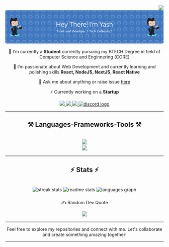 <img align="right" src="https://visitor-badge.laobi.icu/badge?page_id=poseidon06.poseidon06&left_color=chocolate&left_text=Profile%20Visiitors"  />

![Header](./Images/github-header-image.png)


<div align="center">

🔭 I’m currently a **Student** currently pursuing my BTECH Degree in field of Computer Science and Enginnering (CORE)

🌱 I’m passionate about Web Development and currently learning and polishing skills **React, NodeJS, NextJS, React Native**

💬 Ask me about anything or raise issue [here](https://github.com/yrCodem/yrCodem/issues)

⚡ Currently working on a **Startup**

</div>
<div align="center">
  <a href="mailto:yashrawalkar04@gmail.com">
    <img src="https://img.shields.io/badge/Gmail-333333?style=for-the-badge&logo=gmail&logoColor=red" />
  </a>
  <a href="https://www.linkedin.com/in/yash-rawalkar-233441289/" target="_blank">
    <img src="https://img.shields.io/badge/LinkedIn-0077B5?style=for-the-badge&logo=linkedin&logoColor=white" target="_blank" />
  </a>
  <a href="https://github.com/poseidon06" target="_blank">
     <img src="https://img.shields.io/badge/Github-FF5722?style=for-the-badge&logo=github&logoColor=white" target="_blank" />
  </a>
    <a href="https://discord.com/channels/@me/519782251769233408" target="_blank">
     <img src="https://img.shields.io/static/v1?message=Discord&logo=discord&label=&color=7289DA&logoColor=white&labelColor=&style=for-the-badge" height="28" alt="discord logo"  />
  </a>
</div>
<hr/>
<h2 align="center">⚒️ Languages-Frameworks-Tools ⚒️</h2>
<br/>
<div align="center">
    <img src="https://skillicons.dev/icons?i=react,bootstrap,html,css,vscode,github,figma,npm,elixir" /><br>
    <img src="https://skillicons.dev/icons?i=tailwind,git,nodejs,python,javascript,typescript,nextjs,perl,pug" /><br>
</div>

<!-- <br/>
<div align="center">

  <h2>🐍 My Contributions 🐍</h2>
  <br>
  <img alt="snake eating my contributions" src="https://raw.githubusercontent.com/poseidon06/poseidon06/output/github-contribution-grid-snake.svg" />

  <br/><br/><br/>
</div> -->
<hr/>
<h2 align="center">⚡ Stats ⚡</h2>
<br>
<div align=center>
  <img width=390 src="https://github-readme-streak-stats-salesp07.vercel.app/?user=yrCodem&count_private=true&theme=react&border_radius=10" alt="streak stats"/>
  <img width=390 src="https://github-readme-stats-salesp07.vercel.app/api?username=yrCodem&count_private=true&show_icons=true&theme=react&rank_icon=github&border_radius=10" alt="readme stats" />
  <img src="https://github-readme-stats.vercel.app/api/top-langs?username=yrCodem&locale=en&hide_title=false&layout=compact&card_width=320&langs_count=5&theme=react&hide_border=false" height="150" alt="languages graph"  />
</div>

  <!-- <img src="https://github-readme-stats.vercel.app/api?username=poseidon06&hide_title=false&hide_rank=false&show_icons=true&include_all_commits=true&count_private=true&disable_animations=false&theme=dracula&locale=en&hide_border=false" height="150" alt="stats graph"  />
  <img src="https://streak-stats.demolab.com?user=poseidon06&locale=en&mode=daily&theme=dracula&hide_border=false&border_radius=5" height="150" alt="streak graph"  />

</div> -->

###

<!-- <br clear="both">

<div align="center">
  <img src="https://cdn.jsdelivr.net/gh/devicons/devicon/icons/html5/html5-original.svg" height="30" alt="html5 logo"  />
  <img width="12" />
  <img src="https://cdn.jsdelivr.net/gh/devicons/devicon/icons/css3/css3-original.svg" height="30" alt="css3 logo"  />
  <img width="12" />
  <img src="https://cdn.jsdelivr.net/gh/devicons/devicon/icons/bootstrap/bootstrap-original.svg" height="30" alt="bootstrap logo"  />
  <img width="12" />
  <img src="https://cdn.jsdelivr.net/gh/devicons/devicon/icons/javascript/javascript-original.svg" height="30" alt="javascript logo"  />
  <img width="12" />
  <img src="https://cdn.jsdelivr.net/gh/devicons/devicon/icons/react/react-original.svg" height="30" alt="react logo"  />
  <img width="12" />
  <img src="https://cdn.jsdelivr.net/gh/devicons/devicon/icons/nodejs/nodejs-original.svg" height="30" alt="nodejs logo"  />
  <img width="12" />
  <img src="https://cdn.jsdelivr.net/gh/devicons/devicon/icons/npm/npm-original-wordmark.svg" height="30" alt="npm logo"  />
  <img width="12" />
  <img src="https://cdn.jsdelivr.net/gh/devicons/devicon/icons/python/python-original.svg" height="30" alt="python logo"  />
  <img width="12" />
  <img src="https://cdn.jsdelivr.net/gh/devicons/devicon/icons/perl/perl-original.svg" height="30" alt="perl logo"  />
  <img width="12" />
  <img src="https://cdn.jsdelivr.net/gh/devicons/devicon/icons/elixir/elixir-original.svg" height="30" alt="elixir logo"  />
</div> -->

###


###

<!-- <div align="center">
  <img src="https://img.shields.io/static/v1?message=Youtube&logo=youtube&label=&color=FF0000&logoColor=white&labelColor=&style=for-the-badge" height="35" alt="youtube logo"  />
  <img src="https://img.shields.io/static/v1?message=Instagram&logo=instagram&label=&color=E4405F&logoColor=white&labelColor=&style=for-the-badge" height="35" alt="instagram logo"  />
  <img src="https://img.shields.io/static/v1?message=Twitch&logo=twitch&label=&color=9146FF&logoColor=white&labelColor=&style=for-the-badge" height="35" alt="twitch logo"  />
  <img src="https://img.shields.io/static/v1?message=Discord&logo=discord&label=&color=7289DA&logoColor=white&labelColor=&style=for-the-badge" height="35" alt="discord logo"  />
  <img src="https://img.shields.io/static/v1?message=Gmail&logo=gmail&label=&color=D14836&logoColor=white&labelColor=&style=for-the-badge" height="35" alt="gmail logo"  />
  <img src="https://img.shields.io/static/v1?message=LinkedIn&logo=linkedin&label=&color=0077B5&logoColor=white&labelColor=&style=for-the-badge" height="35" alt="linkedin logo"  />
</div>

### -->
<div align = center>

 ✍️ Random Dev Quote

![](https://quotes-github-readme.vercel.app/api?type=horizontal&theme=gruvbox)

</div>

<div align="center">
  <hr/>
  Feel free to explore my repositories and connect with me. Let's collaborate and create something amazing together!
  <hr/>
</div>
<!-- ----------------------------------------------------------------------------------------------------------------------------------- -->

<!-- # 💻 Tech Stack:
![CSS3](https://img.shields.io/badge/css3-%231572B6.svg?style=for-the-badge&logo=css3&logoColor=white) ![Perl](https://img.shields.io/badge/perl-%2339457E.svg?style=for-the-badge&logo=perl&logoColor=white) ![JavaScript](https://img.shields.io/badge/javascript-%23323330.svg?style=for-the-badge&logo=javascript&logoColor=%23F7DF1E) ![Python](https://img.shields.io/badge/python-3670A0?style=for-the-badge&logo=python&logoColor=ffdd54)
# 📊 GitHub Stats:
![](https://github-readme-stats.vercel.app/api?username=yrCodem&theme=dark&hide_border=false&include_all_commits=true&count_private=true)<br/>
![](https://github-readme-streak-stats.herokuapp.com/?user=yrCodem&theme=dark&hide_border=false)<br/>
![](https://github-readme-stats.vercel.app/api/top-langs/?username=yrCodem&theme=dark&hide_border=false&include_all_commits=true&count_private=true&layout=compact)

### ✍️ Random Dev Quote
![](https://quotes-github-readme.vercel.app/api?type=horizontal&theme=gruvbox)

---
[![](https://visitcount.itsvg.in/api?id=yrCodem&icon=0&color=0)](https://visitcount.itsvg.in) -->

<!-- Proudly created with GPRM ( https://gprm.itsvg.in ) -->
